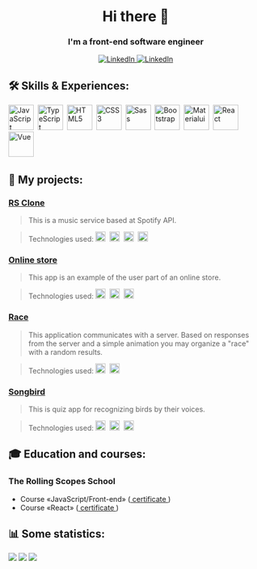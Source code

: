<div id="header" align="center">
	<h1>Hi there 👋</h1>
	<h3>I'm a front-end software engineer</h3>
</div>

<div id="contacts" align="center">
<a href="https://www.linkedin.com/in/uladzimir-barbikau/">
	<img src="https://img.shields.io/badge/LinkedIn-blue?style=for-the-badge&logo=linkedin&logoColor=white" alt="LinkedIn"/>
</a>
<a href="https://t.me/ubarbikau">
	<img src="https://img.shields.io/badge/Telegram-blue?style=for-the-badge&logo=Telegram&logoColor=white" alt="LinkedIn"/>
</a>
</div>

## 🛠️ Skills & Experiences:

<img src="https://cdn.jsdelivr.net/gh/devicons/devicon/icons/javascript/javascript-original.svg" title="JavaScript" width="50" height="50"/>&nbsp;
<img src="https://cdn.jsdelivr.net/gh/devicons/devicon/icons/typescript/typescript-original.svg" title="TypeScript" width="50" height="50"/>&nbsp;
<img src="https://cdn.jsdelivr.net/gh/devicons/devicon/icons/html5/html5-original.svg" title="HTML5" width="50" height="50"/>&nbsp;
<img src="https://cdn.jsdelivr.net/gh/devicons/devicon/icons/css3/css3-original.svg" title="CSS3" width="50" height="50"/>&nbsp;
<img src="https://cdn.jsdelivr.net/gh/devicons/devicon/icons/sass/sass-original.svg" title="Sass" width="50" height="50"/>&nbsp;
<img src="https://cdn.jsdelivr.net/gh/devicons/devicon/icons/bootstrap/bootstrap-plain.svg" title="Bootstrap" width="50" height="50"/>&nbsp;
<img src="https://cdn.jsdelivr.net/gh/devicons/devicon/icons/materialui/materialui-original.svg" title="Materialui" width="50" height="50"/>&nbsp;
<img src="https://cdn.jsdelivr.net/gh/devicons/devicon/icons/react/react-original.svg" title="React" width="50" height="50"/>&nbsp;
<img src="https://cdn.jsdelivr.net/gh/devicons/devicon/icons/vuejs/vuejs-original.svg" title="Vue" width="50" height="50"/>&nbsp;

## 📂 My projects:

### <a href="https://github.com/vlboff/rsclone"> RS Clone </a>

> This is a music service based at Spotify API.

> Technologies used:
> <img src="https://cdn.jsdelivr.net/gh/devicons/devicon/icons/react/react-original.svg" title="React" width="20" height="20"/>&nbsp;
> <img src="https://cdn.jsdelivr.net/gh/devicons/devicon/icons/typescript/typescript-original.svg" title="TypeScript" width="20" height="20"/>&nbsp;
> <img src="https://cdn.jsdelivr.net/gh/devicons/devicon/icons/redux/redux-original.svg" title="Redux" width="20" height="20"/>&nbsp;
> <img src="https://cdn.jsdelivr.net/gh/devicons/devicon/icons/sass/sass-original.svg" title="Sass" width="20" height="20"/>&nbsp;

### <a href="https://github.com/vlboff/online-store"> Online store </a>

> This app is an example of the user part of an online store.

> Technologies used:
> <img src="https://cdn.jsdelivr.net/gh/devicons/devicon/icons/react/react-original.svg" title="React" width="20" height="20"/>&nbsp;
> <img src="https://cdn.jsdelivr.net/gh/devicons/devicon/icons/typescript/typescript-original.svg" title="TypeScript" width="20" height="20"/>&nbsp;
> <img src="https://cdn.jsdelivr.net/gh/devicons/devicon/icons/sass/sass-original.svg" title="Sass" width="20" height="20"/>&nbsp;

### <a href="https://github.com/vlboff/race"> Race </a>

> This application communicates with a server. Based on responses from the server and a simple animation you may organize a "race" with a random results.

> Technologies used:
> <img src="https://cdn.jsdelivr.net/gh/devicons/devicon/icons/typescript/typescript-original.svg" title="TypeScript" width="20" height="20"/>&nbsp;
> <img src="https://cdn.jsdelivr.net/gh/devicons/devicon/icons/sass/sass-original.svg" title="Sass" width="20" height="20"/>&nbsp;

### <a href="https://github.com/vlboff/songbird"> Songbird </a>

> This is quiz app for recognizing birds by their voices.

> Technologies used:
> <img src="https://cdn.jsdelivr.net/gh/devicons/devicon/icons/javascript/javascript-original.svg" title="JavaScript" width="20" height="20"/>&nbsp;
> <img src="https://cdn.jsdelivr.net/gh/devicons/devicon/icons/html5/html5-original.svg" title="HTML5" width="20" height="20"/>&nbsp;
> <img src="https://cdn.jsdelivr.net/gh/devicons/devicon/icons/sass/sass-original.svg" title="Sass" width="20" height="20"/>&nbsp;

## 🎓 Education and courses:

### The Rolling Scopes School

- Course «JavaScript/Front-end» (<a href="https://app.rs.school/certificate/kwd6tvfw"> certificate </a>)
- Course «React» (<a href="https://app.rs.school/certificate/9rokw5ld"> certificate </a>)

## 📊 Some statistics:

<div>
  <img src="https://github-profile-summary-cards.vercel.app/api/cards/profile-details?username=vlboff&theme=default"/>
  <img src="https://github-profile-summary-cards.vercel.app/api/cards/most-commit-language?username=vlboff&theme=default"/>
  <img src="https://github-profile-summary-cards.vercel.app/api/cards/stats?username=vlboff&theme=default"/>
</div>

<img src="https://komarev.com/ghpvc/?username=vlboff&style=flat-square&color=blue" alt=""/>
